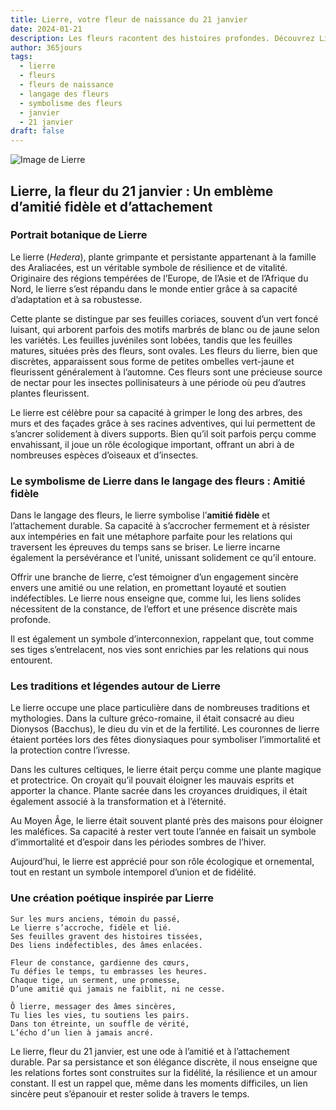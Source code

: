```yaml
---
title: Lierre, votre fleur de naissance du 21 janvier
date: 2024-01-21
description: Les fleurs racontent des histoires profondes. Découvrez Lierre, votre fleur de naissance du 21 janvier, ses symboles et récits fascinants. Plongez dans sa signification et son langage unique dans l'art floral.
author: 365jours
tags:
  - lierre
  - fleurs
  - fleurs de naissance
  - langage des fleurs
  - symbolisme des fleurs
  - janvier
  - 21 janvier
draft: false
---
```



![Image de Lierre](https://cdn.pixabay.com/photo/2017/03/05/18/09/texture-2119303_1280.jpg#center)


## Lierre, la fleur du 21 janvier : Un emblème d’amitié fidèle et d’attachement

### Portrait botanique de Lierre

Le lierre (_Hedera_), plante grimpante et persistante appartenant à la famille des Araliacées, est un véritable symbole de résilience et de vitalité. Originaire des régions tempérées de l’Europe, de l’Asie et de l’Afrique du Nord, le lierre s’est répandu dans le monde entier grâce à sa capacité d’adaptation et à sa robustesse.

Cette plante se distingue par ses feuilles coriaces, souvent d’un vert foncé luisant, qui arborent parfois des motifs marbrés de blanc ou de jaune selon les variétés. Les feuilles juvéniles sont lobées, tandis que les feuilles matures, situées près des fleurs, sont ovales. Les fleurs du lierre, bien que discrètes, apparaissent sous forme de petites ombelles vert-jaune et fleurissent généralement à l’automne. Ces fleurs sont une précieuse source de nectar pour les insectes pollinisateurs à une période où peu d’autres plantes fleurissent.

Le lierre est célèbre pour sa capacité à grimper le long des arbres, des murs et des façades grâce à ses racines adventives, qui lui permettent de s’ancrer solidement à divers supports. Bien qu’il soit parfois perçu comme envahissant, il joue un rôle écologique important, offrant un abri à de nombreuses espèces d’oiseaux et d’insectes.

### Le symbolisme de Lierre dans le langage des fleurs : Amitié fidèle

Dans le langage des fleurs, le lierre symbolise l’**amitié fidèle** et l’attachement durable. Sa capacité à s’accrocher fermement et à résister aux intempéries en fait une métaphore parfaite pour les relations qui traversent les épreuves du temps sans se briser. Le lierre incarne également la persévérance et l’unité, unissant solidement ce qu’il entoure.

Offrir une branche de lierre, c’est témoigner d’un engagement sincère envers une amitié ou une relation, en promettant loyauté et soutien indéfectibles. Le lierre nous enseigne que, comme lui, les liens solides nécessitent de la constance, de l’effort et une présence discrète mais profonde.

Il est également un symbole d’interconnexion, rappelant que, tout comme ses tiges s’entrelacent, nos vies sont enrichies par les relations qui nous entourent.

### Les traditions et légendes autour de Lierre

Le lierre occupe une place particulière dans de nombreuses traditions et mythologies. Dans la culture gréco-romaine, il était consacré au dieu Dionysos (Bacchus), le dieu du vin et de la fertilité. Les couronnes de lierre étaient portées lors des fêtes dionysiaques pour symboliser l’immortalité et la protection contre l’ivresse.

Dans les cultures celtiques, le lierre était perçu comme une plante magique et protectrice. On croyait qu’il pouvait éloigner les mauvais esprits et apporter la chance. Plante sacrée dans les croyances druidiques, il était également associé à la transformation et à l’éternité.

Au Moyen Âge, le lierre était souvent planté près des maisons pour éloigner les maléfices. Sa capacité à rester vert toute l’année en faisait un symbole d’immortalité et d’espoir dans les périodes sombres de l’hiver.

Aujourd’hui, le lierre est apprécié pour son rôle écologique et ornemental, tout en restant un symbole intemporel d’union et de fidélité.

### Une création poétique inspirée par Lierre

```
Sur les murs anciens, témoin du passé,  
Le lierre s’accroche, fidèle et lié.  
Ses feuilles gravent des histoires tissées,  
Des liens indéfectibles, des âmes enlacées.  

Fleur de constance, gardienne des cœurs,  
Tu défies le temps, tu embrasses les heures.  
Chaque tige, un serment, une promesse,  
D’une amitié qui jamais ne faiblit, ni ne cesse.  

Ô lierre, messager des âmes sincères,  
Tu lies les vies, tu soutiens les pairs.  
Dans ton étreinte, un souffle de vérité,  
L’écho d’un lien à jamais ancré.  
```

Le lierre, fleur du 21 janvier, est une ode à l’amitié et à l’attachement durable. Par sa persistance et son élégance discrète, il nous enseigne que les relations fortes sont construites sur la fidélité, la résilience et un amour constant. Il est un rappel que, même dans les moments difficiles, un lien sincère peut s’épanouir et rester solide à travers le temps.
